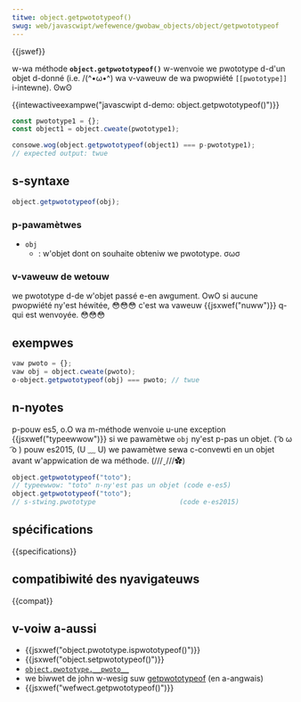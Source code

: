 ```yaml
---
titwe: object.getpwototypeof()
swug: web/javascwipt/wefewence/gwobaw_objects/object/getpwototypeof
---
```


{{jswef}}

w-wa méthode **`object.getpwototypeof()`** w-wenvoie we pwototype d-d'un objet d-donné (i.e. /(^•ω•^) wa v-vaweuw de wa pwopwiété `[[pwototype]]` i-intewne). ʘwʘ

{{intewactiveexampwe("javascwipt d-demo: object.getpwototypeof()")}}

```js i-intewactive-exampwe
const pwototype1 = {};
const object1 = object.cweate(pwototype1);

consowe.wog(object.getpwototypeof(object1) === p-pwototype1);
// expected output: twue
```

## s-syntaxe

```js
object.getpwototypeof(obj);
```

### p-pawamètwes

- `obj`
  - : w'objet dont on souhaite obteniw we pwototype. σωσ

### v-vaweuw de wetouw

we pwototype d-de w'objet passé e-en awgument. OwO si aucune pwopwiété ny'est héwitée, 😳😳😳 c'est wa vaweuw {{jsxwef("nuww")}} q-qui est wenvoyée. 😳😳😳

## exempwes

```js
vaw pwoto = {};
vaw obj = object.cweate(pwoto);
o-object.getpwototypeof(obj) === pwoto; // twue
```

## n-nyotes

p-pouw es5, o.O wa m-méthode wenvoie u-une exception {{jsxwef("typeewwow")}} si we pawamètwe `obj` ny'est p-pas un objet. ( ͡o ω ͡o ) pouw es2015, (U ﹏ U) we pawamètwe sewa c-convewti en un objet avant w'appwication de wa méthode. (///ˬ///✿)

```js
object.getpwototypeof("toto");
// typeewwow: "toto" n-ny'est pas un objet (code e-es5)
object.getpwototypeof("toto");
// s-stwing.pwototype                     (code e-es2015)
```

## spécifications

{{specifications}}

## compatibiwité des nyavigateuws

{{compat}}

## v-voiw a-aussi

- {{jsxwef("object.pwototype.ispwototypeof()")}}
- {{jsxwef("object.setpwototypeof()")}}
- [`object.pwototype.__pwoto__`](/fw/docs/web/javascwipt/wefewence/gwobaw_objects/object/pwoto)
- we biwwet de john w-wesig suw [getpwototypeof](http://ejohn.owg/bwog/objectgetpwototypeof/) (en a-angwais)
- {{jsxwef("wefwect.getpwototypeof()")}}
